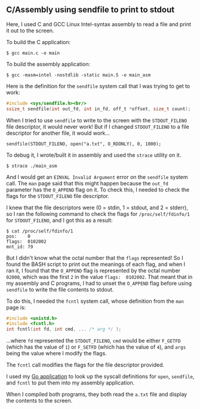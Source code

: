 ## C/Assembly using sendfile to print to stdout

Here, I used C and GCC Linux Intel-syntax assembly to read a file and print it out to the screen.

To build the C application:
```console
$ gcc main.c -o main
```

To build the assembly application:
```console
$ gcc -masm=intel -nostdlib -static main.S -o main_asm
```

Here is the definition for the `sendfile` system call that I was trying to get to work:

```c
#include <sys/sendfile.h><br/>
ssize_t sendfile(int out_fd, int in_fd, off_t *offset, size_t count);
```

When I tried to use `sendfile` to write to the screen with the `STDOUT_FILENO` file descriptor, it would never work! But if I changed `STDOUT_FILENO` to a file descriptor for another file, it would work...
```console
sendfile(STDOUT_FILENO, open("a.txt", O_RDONLY), 0, 1000);
```

To debug it, I wrote/built it in assembly and used the `strace` utility on it.
```console
$ strace ./main_asm
```

And I would get an `EINVAL Invalid Argument` error on the `sendfile` system call. The `man` page said that this might happen because the `out_fd` parameter has the `O_APPEND` flag on it. To check this, I needed to check the flags for the `STDOUT_FILENO` file descriptor.

I knew that the file descriptors were (0 = stdin, 1 = stdout, and 2 = stderr), so I ran the following command to check the flags for `/proc/self/fdinfo/1` for `STDOUT_FILENO`, and I got this as a result:

```console
$ cat /proc/self/fdinfo/1
pos:    0
flags:  0102002
mnt_id: 79
```

But I didn't know what the octal number that the `flags` represented! So I found the BASH script to print out the meanings of each flag, and when I ran it, I found that the `O_APPEND` flag is represented by the octal number `02000`, which was the first `2` in the value `flags:  0102002`. That meant that in my assembly and C programs, I had to unset the `O_APPEND` flag before using `sendfile` to write the file contents to stdout.

To do this, I needed the `fcntl` system call, whose definition from the `man` page is:
```c
#include <unistd.h>
#include <fcntl.h>
int fcntl(int fd, int cmd, ... /* arg */ );
```

...where `fd` represented the `STDOUT_FILENO`, `cmd` would be either `F_GETFD` (which has the value of `1`) or `F_SETFD` (which has the value of `4`), and `args` being the value where I modify the flags.

The `fcntl` call modifies the flags for the file descriptor provided.

I used my [Go application](https://github.com/brian-chau/go_x86_64_assembly_instruction_set) to look up the syscall definitions for `open`, `sendfile`, and `fcntl` to put them into my assembly application.

When I compiled both programs, they both read the `a.txt` file and display the contents to the screen.

